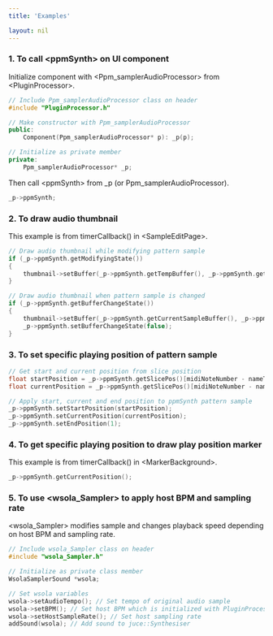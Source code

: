 ```yaml
---
title: 'Examples'

layout: nil
---
```


<style>
    pre {
        white-space: pre !important;
        overflow-x: scroll;
    }
</style>

### 1. To call &lt;ppmSynth&gt; on UI component 
Initialize component with &lt;Ppm_samplerAudioProcessor&gt; from &lt;PluginProcessor&gt;.
```c++
// Include Ppm_samplerAudioProcessor class on header
#include "PluginProcessor.h"

// Make constructor with Ppm_samplerAudioProcessor
public:
    Component(Ppm_samplerAudioProcessor* p): _p(p);

// Initialize as private member
private: 
    Ppm_samplerAudioProcessor* _p;
```
Then call &lt;ppmSynth&gt; from _p (or Ppm_samplerAudioProcessor).
```c++
_p->ppmSynth; 
```

### 2. To draw audio thumbnail 
This example is from timerCallback() in &lt;SampleEditPage&gt;.
```c++
// Draw audio thumbnail while modifying pattern sample
if (_p->ppmSynth.getModifyingState())
{
    thumbnail->setBuffer(_p->ppmSynth.getTempBuffer(), _p->ppmSynth.getHostSampleRate());
}

// Draw audio thumbnail when pattern sample is changed
if (_p->ppmSynth.getBufferChangeState())
{
    thumbnail->setBuffer(_p->ppmSynth.getCurrentSampleBuffer(), _p->ppmSynth.getHostSampleRate());
    _p->ppmSynth.setBufferChangeState(false);
}
```

### 3. To set specific playing position of pattern sample
```c++
// Get start and current position from slice position
float startPosition = _p->ppmSynth.getSlicePos()[midiNoteNumber - nameToNote("C5")]; 
float currentPosition = _p->ppmSynth.getSlicePos()[midiNoteNumber - nameToNote("C5")];

// Apply start, current and end position to ppmSynth pattern sample
_p->ppmSynth.setStartPosition(startPosition);
_p->ppmSynth.setCurrentPosition(currentPosition);
_p->ppmSynth.setEndPosition(1); 
```

### 4. To get specific playing position to draw play position marker
This example is from timerCallback() in &lt;MarkerBackground&gt;.
```c++
_p->ppmSynth.getCurrentPosition();
```

### 5. To use &lt;wsola_Sampler&gt; to apply host BPM and sampling rate 
&lt;wsola_Sampler&gt; modifies sample and changes playback speed depending on host BPM and sampling rate.
```c++
// Include wsola_Sampler class on header
#include "wsola_Sampler.h" 

// Initialize as private class member
WsolaSamplerSound *wsola;

// Set wsola variables
wsola->setAudioTempo(); // Set tempo of original audio sample
wsola->setBPM(); // Set host BPM which is initialized with PluginProcessor
wsola->setHostSampleRate(); // Set host sampling rate
addSound(wsola); // Add sound to juce::Synthesiser
```
